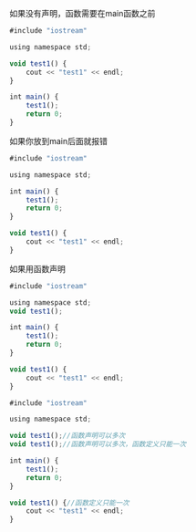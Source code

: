 如果没有声明，函数需要在main函数之前



```javascript
#include "iostream"

using namespace std;

void test1() {
    cout << "test1" << endl;
}

int main() {
    test1();
    return 0;
}
```



如果你放到main后面就报错

```javascript
#include "iostream"

using namespace std;

int main() {
    test1();
    return 0;
}

void test1() {
    cout << "test1" << endl;
}
```





如果用函数声明



```javascript
#include "iostream"

using namespace std;
void test1();

int main() {
    test1();
    return 0;
}

void test1() {
    cout << "test1" << endl;
}

```





```javascript
#include "iostream"

using namespace std;

void test1();//函数声明可以多次
void test1();//函数声明可以多次，函数定义只能一次

int main() {
    test1();
    return 0;
}

void test1() {//函数定义只能一次
    cout << "test1" << endl;
}
```

